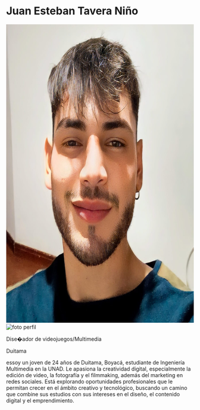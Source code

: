 <h1>Juan Esteban Tavera Niño</h1>

<img src=" /Juan Tavera/JuanTavera.jpg" alt="foto perfil" width="600" height="800" loading="lazy">
<img src=" /Juan Tavera/ComidaFavorita.jpg" alt="foto perfil" width="600" height="800" loading="lazy">

<p>Dise�ador de videojuegos/Multimedia</p>

<p>Duitama</p>

<p> essoy un joven de 24 años de Duitama, Boyacá, estudiante de Ingeniería Multimedia en la UNAD. Le apasiona la creatividad digital, especialmente la edición de video, la fotografía y el filmmaking, además del marketing en redes sociales. Está explorando oportunidades profesionales que le permitan crecer en el ámbito creativo y tecnológico, buscando un camino que combine sus estudios con sus intereses en el diseño, el contenido digital y el emprendimiento.</p>


